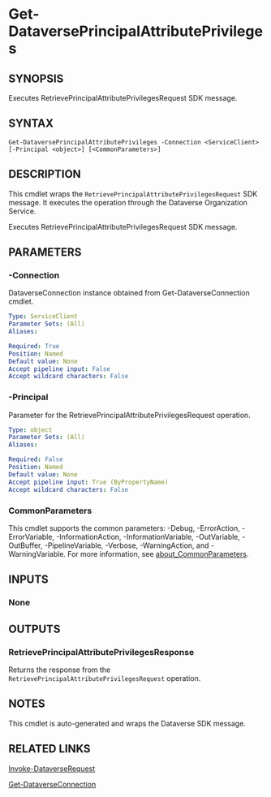 # Get-DataversePrincipalAttributePrivileges

## SYNOPSIS
Executes RetrievePrincipalAttributePrivilegesRequest SDK message.

## SYNTAX

```
Get-DataversePrincipalAttributePrivileges -Connection <ServiceClient> [-Principal <object>] [<CommonParameters>]
```

## DESCRIPTION

This cmdlet wraps the `RetrievePrincipalAttributePrivilegesRequest` SDK message. It executes the operation through the Dataverse Organization Service.

Executes RetrievePrincipalAttributePrivilegesRequest SDK message.

## PARAMETERS

### -Connection
DataverseConnection instance obtained from Get-DataverseConnection cmdlet.

```yaml
Type: ServiceClient
Parameter Sets: (All)
Aliases:

Required: True
Position: Named
Default value: None
Accept pipeline input: False
Accept wildcard characters: False
```
### -Principal
Parameter for the RetrievePrincipalAttributePrivilegesRequest operation.

```yaml
Type: object
Parameter Sets: (All)
Aliases:

Required: False
Position: Named
Default value: None
Accept pipeline input: True (ByPropertyName)
Accept wildcard characters: False
```
### CommonParameters
This cmdlet supports the common parameters: -Debug, -ErrorAction, -ErrorVariable, -InformationAction, -InformationVariable, -OutVariable, -OutBuffer, -PipelineVariable, -Verbose, -WarningAction, and -WarningVariable. For more information, see [about_CommonParameters](http://go.microsoft.com/fwlink/?LinkID=113216).

## INPUTS

### None

## OUTPUTS

### RetrievePrincipalAttributePrivilegesResponse

Returns the response from the `RetrievePrincipalAttributePrivilegesRequest` operation.

## NOTES

This cmdlet is auto-generated and wraps the Dataverse SDK message.

## RELATED LINKS

[Invoke-DataverseRequest](Invoke-DataverseRequest.md)

[Get-DataverseConnection](Get-DataverseConnection.md)
